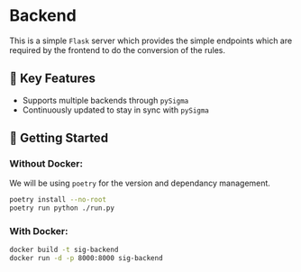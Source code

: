 # Backend

This is a simple `Flask` server which provides the simple endpoints which are required by the frontend to do the conversion of the rules.

## 🌟 Key Features

- Supports multiple backends through `pySigma`
- Continuously updated to stay in sync with `pySigma`

## 🚀 Getting Started

### Without Docker:

We will be using `poetry` for the version and dependancy management.

```bash
poetry install --no-root
poetry run python ./run.py
```

### With Docker:

```bash
docker build -t sig-backend
docker run -d -p 8000:8000 sig-backend
```
